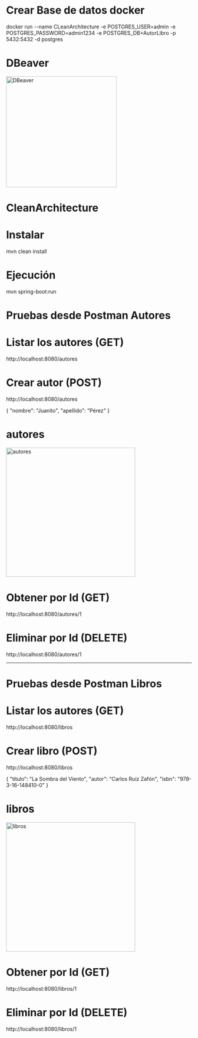 # Crear Base de datos docker
docker run --name CLeanArchitecture -e POSTGRES_USER=admin -e POSTGRES_PASSWORD=admin1234 -e POSTGRES_DB=AutorLibro -p 5432:5432 -d postgres

# DBeaver

<img src="https://github.com/user-attachments/assets/29b225c6-352e-4c09-8663-8cd1b7512134" alt="DBeaver" width="300"/>



# CleanArchitecture
# Instalar
mvn clean install

# Ejecución

mvn spring-boot:run





# Pruebas desde Postman Autores
# Listar los autores (GET)
http://localhost:8080/autores 

# Crear autor  (POST)
http://localhost:8080/autores

{
    "nombre": "Juanito",
    "apellido": "Pérez"
}
# autores
<img src="https://github.com/user-attachments/assets/e595df87-eded-4947-9d20-8ad3a037fc25" alt="autores" width="350"/>


# Obtener por Id (GET)
http://localhost:8080/autores/1

# Eliminar por Id (DELETE)
http://localhost:8080/autores/1

------------------------------------------------------------------------------
# Pruebas desde Postman Libros
# Listar los autores (GET)
http://localhost:8080/libros 

# Crear libro  (POST)
http://localhost:8080/libros

{
    "titulo": "La Sombra del Viento",
    "autor": "Carlos Ruiz Zafón",
    "isbn": "978-3-16-148410-0"
}

# libros
<img src="https://github.com/user-attachments/assets/93f82023-e71e-4950-8bf4-00d030bfb955" alt="libros" width="350"/>

# Obtener por Id (GET)
http://localhost:8080/libros/1

# Eliminar por Id (DELETE)
http://localhost:8080/libros/1




